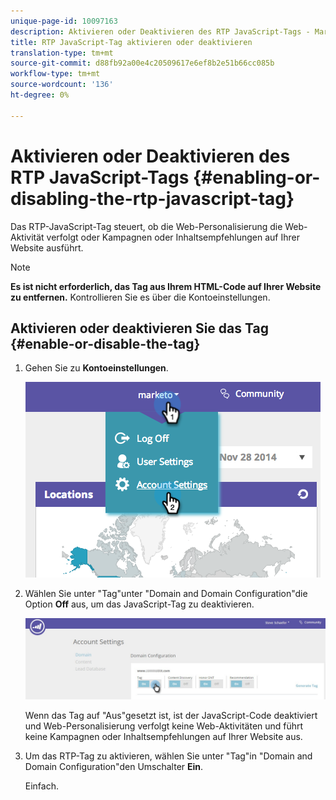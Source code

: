 ```yaml
---
unique-page-id: 10097163
description: Aktivieren oder Deaktivieren des RTP JavaScript-Tags - MarketingTo Docs - Produktdokumentation
title: RTP JavaScript-Tag aktivieren oder deaktivieren
translation-type: tm+mt
source-git-commit: d88fb92a00e4c20509617e6ef8b2e51b66cc085b
workflow-type: tm+mt
source-wordcount: '136'
ht-degree: 0%

---
```



# Aktivieren oder Deaktivieren des RTP JavaScript-Tags {#enabling-or-disabling-the-rtp-javascript-tag}

Das RTP-JavaScript-Tag steuert, ob die Web-Personalisierung die Web-Aktivität verfolgt oder Kampagnen oder Inhaltsempfehlungen auf Ihrer Website ausführt.

>[!NOTE]
>
>**Es ist nicht erforderlich, das Tag aus Ihrem HTML-Code auf Ihrer Website zu entfernen.** Kontrollieren Sie es über die Kontoeinstellungen.

## Aktivieren oder deaktivieren Sie das Tag {#enable-or-disable-the-tag}

1. Gehen Sie zu **Kontoeinstellungen**.

   ![](assets/image2014-12-1-23-3a3-3a12.png)

1. Wählen Sie unter &quot;Tag&quot;unter &quot;Domain and Domain Configuration&quot;die Option **Off** aus, um das JavaScript-Tag zu deaktivieren.

   ![](assets/account-settings-domain-tag.jpg)

   Wenn das Tag auf &quot;Aus&quot;gesetzt ist, ist der JavaScript-Code deaktiviert und Web-Personalisierung verfolgt keine Web-Aktivitäten und führt keine Kampagnen oder Inhaltsempfehlungen auf Ihrer Website aus.

1. Um das RTP-Tag zu aktivieren, wählen Sie unter &quot;Tag&quot;in &quot;Domain and Domain Configuration&quot;den Umschalter **Ein**.

   Einfach.

